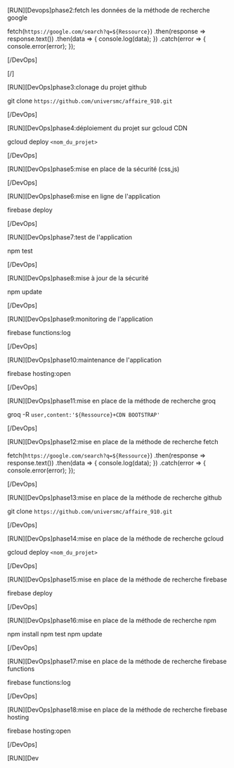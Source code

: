 [RUN][Devops]phase2:fetch les données de la méthode de recherche google 

fetch(`https://google.com/search?q=${Ressource}`)
.then(response => response.text())
.then(data => {
console.log(data);
})
.catch(error => {
console.error(error);
});

[/DevOps]

[/]

[RUN][DevOps]phase3:clonage du projet github

git clone `https://github.com/universmc/affaire_910.git`

[/DevOps]

[RUN][DevOps]phase4:déploiement du projet sur gcloud CDN

gcloud deploy `<nom_du_projet>`

[/DevOps]

[RUN][DevOps]phase5:mise en place de la sécurité (css,js)

<link href='`https://cdn.jsdelivr.net/npm/bootstrap@5.3.3/dist/css/bootstrap.min.css`' rel='stylesheet' integrity='sha384-QWTKZyjpPEjISv5WaRU9OFeRpok6YctnYmDr5pNlyT2bRjXh0JMhjY6hW+ALEwIH' crossorigin='anonymous'>
<script src='`https://cdn.jsdelivr.net/npm/bootstrap@5.3.3/dist/js/bootstrap.bundle.min.js`' integrity='sha384-YvpcrYf0tY3lHB60NNkmXc5s9fDVZLESaAA55NDzOxhy9GkcIdslK1eN7N6jIeHz' crossorigin='anonymous'></script>

[/DevOps]

[RUN][DevOps]phase6:mise en ligne de l'application

firebase deploy

[/DevOps]

[RUN][DevOps]phase7:test de l'application

npm test

[/DevOps]

[RUN][DevOps]phase8:mise à jour de la sécurité

npm update

[/DevOps]

[RUN][DevOps]phase9:monitoring de l'application

firebase functions:log

[/DevOps]

[RUN][DevOps]phase10:maintenance de l'application

firebase hosting:open

[/DevOps]

[RUN][DevOps]phase11:mise en place de la méthode de recherche groq

groq -R `user,content:'${Ressource}+CDN BOOTSTRAP'`

[/DevOps]

[RUN][DevOps]phase12:mise en place de la méthode de recherche fetch

fetch(`https://google.com/search?q=${Ressource}`)
.then(response => response.text())
.then(data => {
console.log(data);
})
.catch(error => {
console.error(error);
});

[/DevOps]

[RUN][DevOps]phase13:mise en place de la méthode de recherche github

git clone `https://github.com/universmc/affaire_910.git`

[/DevOps]

[RUN][DevOps]phase14:mise en place de la méthode de recherche gcloud

gcloud deploy `<nom_du_projet>`

[/DevOps]

[RUN][DevOps]phase15:mise en place de la méthode de recherche firebase

firebase deploy

[/DevOps]

[RUN][DevOps]phase16:mise en place de la méthode de recherche npm

npm install
npm test
npm update

[/DevOps]

[RUN][DevOps]phase17:mise en place de la méthode de recherche firebase functions

firebase functions:log

[/DevOps]

[RUN][DevOps]phase18:mise en place de la méthode de recherche firebase hosting

firebase hosting:open

[/DevOps]

[RUN][Dev